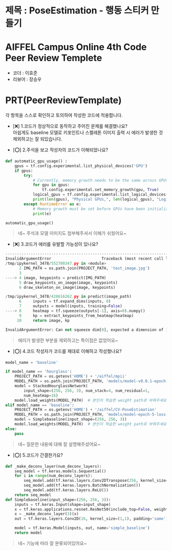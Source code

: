 # 제목 : PoseEstimation - 행동 스티커 만들기

# AIFFEL Campus Online 4th Code Peer Review Templete
- 코더 : 이효준
- 리뷰어 : 장승우


# PRT(PeerReviewTemplate)
각 항목을 스스로 확인하고 토의하여 작성한 코드에 적용합니다.
- [❌] 1.코드가 정상적으로 동작하고 주어진 문제를 해결했나요?  
아쉽게도 baseline 모델로 키포인트나 스켈레톤 이미지 출력 시 에러가 발생한 것 제외하고는 잘 되있습니다.
  
- [⭕] 2.주석을 보고 작성자의 코드가 이해되었나요?  

```python
def automatic_gpu_usage() :
    gpus = tf.config.experimental.list_physical_devices('GPU')
    if gpus:
        try:
            # Currently, memory growth needs to be the same across GPUs
            for gpu in gpus:
                tf.config.experimental.set_memory_growth(gpu, True)
            logical_gpus = tf.config.experimental.list_logical_devices('GPU')
            print(len(gpus), "Physical GPUs,", len(logical_gpus), "Logical GPUs")
        except RuntimeError as e:
            # Memory growth must be set before GPUs have been initialized
            print(e)

automatic_gpu_usage()
```  
>  네~ 주석과 모델 이미지도 첨부해주셔서 이해가 쉬웠어요~

- [❌] 3.코드가 에러를 유발할 가능성이 있나요?

```python
---------------------------------------------------------------------------
InvalidArgumentError                      Traceback (most recent call last)
/tmp/ipykernel_3478/552700347.py in <module>
      2 IMG_PATH = os.path.join(PROJECT_PATH, 'test_image.jpg')
      3 
----> 4 image, keypoints = predict(IMG_PATH)
      5 draw_keypoints_on_image(image, keypoints)
      6 draw_skeleton_on_image(image, keypoints)

/tmp/ipykernel_3478/428616262.py in predict(image_path)
      6     inputs = tf.expand_dims(inputs, 0)
      7     outputs = model(inputs, training=False)
----> 8     heatmap = tf.squeeze(outputs[-1], axis=0).numpy()
      9     kp = extract_keypoints_from_heatmap(heatmap)
     10     return image, kp

InvalidArgumentError: Can not squeeze dim[0], expected a dimension of 1, got 64 [Op:Squeeze]
```
>  에러가 발생한 부분을 제외하고는 특이점은 없었어요~

- [⭕] 4.코드 작성자가 코드를 제대로 이해하고 작성했나요?
```python
model_name = 'baseline'

if model_name == 'hourglass':
    PROJECT_PATH = os.getenv('HOME') + '/aiffel/mpii'
    MODEL_PATH = os.path.join(PROJECT_PATH, 'models/model-v0.0.1-epoch-2-loss-1.3072.h5')
    model = StackedHourglassNetwork(
        input_shape=(256, 256, 3), num_stack=4, num_residual=1,
        num_heatmap=16)
    model.load_weights(MODEL_PATH)  # 본인이 학습한 weight path로 바꿔주세요. 
elif model_name == 'baseline':
    PROJECT_PATH = os.getenv('HOME') + '/aiffel/CV-PoseEstimation'
    MODEL_PATH = os.path.join(PROJECT_PATH, 'models/model-epoch-5-loss-0.2912.h5')
    model = Simplebaseline(input_shape=(256, 256, 3))
    model.load_weights(MODEL_PATH)  # 본인이 학습한 weight path로 바꿔주세요.     
else:
    pass

```
> 네~ 질문한 내용에 대해 잘 설명해주셨어요~

- [⭕] 5.코드가 간결한가요?
```python
def _make_deconv_layer(num_deconv_layers):
    seq_model = tf.keras.models.Sequential()
    for i in range(num_deconv_layers):
        seq_model.add(tf.keras.layers.Conv2DTranspose(256, kernel_size=(4,4), strides=(2,2), padding='same'))
        seq_model.add(tf.keras.layers.BatchNormalization())
        seq_model.add(tf.keras.layers.ReLU())
    return seq_model
def Simplebaseline(input_shape=(256, 256, 3)):
    inputs = tf.keras.Input(shape=input_shape)
    x = tf.keras.applications.resnet.ResNet50(include_top=False, weights='imagenet')(inputs)
    x = _make_deconv_layer(3)(x)
    out = tf.keras.layers.Conv2D(16, kernel_size=(1,1), padding='same')(x)

    model = tf.keras.Model(inputs, out, name='simple_baseline')
    return model
```
> 네~ 기능에 따라 잘 분류되어있어요~
